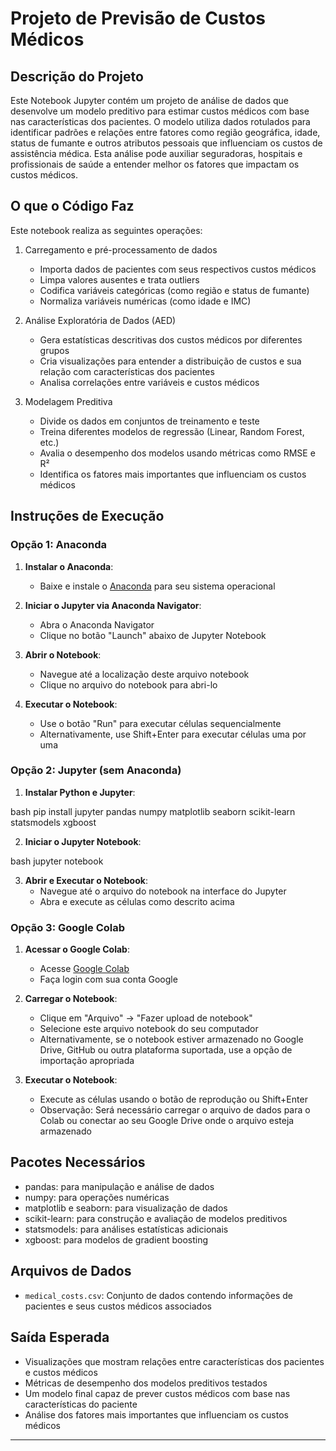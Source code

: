 # Projeto de Previsão de Custos Médicos

## Descrição do Projeto
Este Notebook Jupyter contém um projeto de análise de dados que desenvolve um modelo preditivo para estimar custos médicos com base nas características dos pacientes. O modelo utiliza dados rotulados para identificar padrões e relações entre fatores como região geográfica, idade, status de fumante e outros atributos pessoais que influenciam os custos de assistência médica. Esta análise pode auxiliar seguradoras, hospitais e profissionais de saúde a entender melhor os fatores que impactam os custos médicos.

## O que o Código Faz
Este notebook realiza as seguintes operações:
1. Carregamento e pré-processamento de dados
    - Importa dados de pacientes com seus respectivos custos médicos
    - Limpa valores ausentes e trata outliers
    - Codifica variáveis categóricas (como região e status de fumante)
    - Normaliza variáveis numéricas (como idade e IMC)

2. Análise Exploratória de Dados (AED)
    - Gera estatísticas descritivas dos custos médicos por diferentes grupos
    - Cria visualizações para entender a distribuição de custos e sua relação com características dos pacientes
    - Analisa correlações entre variáveis e custos médicos

3. Modelagem Preditiva
    - Divide os dados em conjuntos de treinamento e teste
    - Treina diferentes modelos de regressão (Linear, Random Forest, etc.)
    - Avalia o desempenho dos modelos usando métricas como RMSE e R²
    - Identifica os fatores mais importantes que influenciam os custos médicos

## Instruções de Execução

### Opção 1: Anaconda

1. **Instalar o Anaconda**:
    - Baixe e instale o [Anaconda](https://www.anaconda.com/download) para seu sistema operacional

2. **Iniciar o Jupyter via Anaconda Navigator**:
    - Abra o Anaconda Navigator
    - Clique no botão "Launch" abaixo de Jupyter Notebook

3. **Abrir o Notebook**:
    - Navegue até a localização deste arquivo notebook
    - Clique no arquivo do notebook para abri-lo

4. **Executar o Notebook**:
    - Use o botão "Run" para executar células sequencialmente
    - Alternativamente, use Shift+Enter para executar células uma por uma

### Opção 2: Jupyter (sem Anaconda)

1. **Instalar Python e Jupyter**:

bash
pip install jupyter pandas numpy matplotlib seaborn scikit-learn statsmodels xgboost





2. **Iniciar o Jupyter Notebook**:

bash
jupyter notebook





3. **Abrir e Executar o Notebook**:
    - Navegue até o arquivo do notebook na interface do Jupyter
    - Abra e execute as células como descrito acima

### Opção 3: Google Colab

1. **Acessar o Google Colab**:
    - Acesse [Google Colab](https://colab.research.google.com/)
    - Faça login com sua conta Google

2. **Carregar o Notebook**:
    - Clique em "Arquivo" → "Fazer upload de notebook"
    - Selecione este arquivo notebook do seu computador
    - Alternativamente, se o notebook estiver armazenado no Google Drive, GitHub ou outra plataforma suportada, use a opção de importação apropriada

3. **Executar o Notebook**:
    - Execute as células usando o botão de reprodução ou Shift+Enter
    - Observação: Será necessário carregar o arquivo de dados para o Colab ou conectar ao seu Google Drive onde o arquivo esteja armazenado

## Pacotes Necessários
- pandas: para manipulação e análise de dados
- numpy: para operações numéricas
- matplotlib e seaborn: para visualização de dados
- scikit-learn: para construção e avaliação de modelos preditivos
- statsmodels: para análises estatísticas adicionais
- xgboost: para modelos de gradient boosting

## Arquivos de Dados
- `medical_costs.csv`: Conjunto de dados contendo informações de pacientes e seus custos médicos associados

## Saída Esperada
- Visualizações que mostram relações entre características dos pacientes e custos médicos
- Métricas de desempenho dos modelos preditivos testados
- Um modelo final capaz de prever custos médicos com base nas características do paciente
- Análise dos fatores mais importantes que influenciam os custos médicos

---